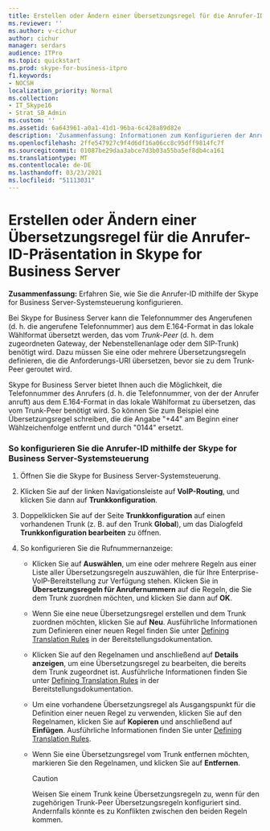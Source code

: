 ```yaml
---
title: Erstellen oder Ändern einer Übersetzungsregel für die Anrufer-ID-Präsentation in Skype for Business Server
ms.reviewer: ''
ms.author: v-cichur
author: cichur
manager: serdars
audience: ITPro
ms.topic: quickstart
ms.prod: skype-for-business-itpro
f1.keywords:
- NOCSH
localization_priority: Normal
ms.collection:
- IT_Skype16
- Strat_SB_Admin
ms.custom: ''
ms.assetid: 6a643961-a0a1-41d1-96ba-6c428a89d82e
description: 'Zusammenfassung: Informationen zum Konfigurieren der Anrufer-ID mithilfe der Skype for Business Server-Systemsteuerung.'
ms.openlocfilehash: 2ffe547927c9f4d6df16a06cc8c95dff9814fc7f
ms.sourcegitcommit: 01087be29daa3abce7d3b03a55ba5ef8db4ca161
ms.translationtype: MT
ms.contentlocale: de-DE
ms.lasthandoff: 03/23/2021
ms.locfileid: "51113031"
---
```

# <a name="create-or-modify-a-translation-rule-for-caller-id-presentation-in-skype-for-business-server"></a>Erstellen oder Ändern einer Übersetzungsregel für die Anrufer-ID-Präsentation in Skype for Business Server

**Zusammenfassung:** Erfahren Sie, wie Sie die Anrufer-ID mithilfe der Skype for Business Server-Systemsteuerung konfigurieren.

Bei Skype for Business Server kann die Telefonnummer des Angerufenen (d. h. die angerufene Telefonnummer) aus dem E.164-Format in das lokale Wählformat übersetzt werden, das vom  _Trunk-Peer_ (d. h. dem zugeordneten Gateway, der Nebenstellenanlage oder dem SIP-Trunk) benötigt wird. Dazu müssen Sie eine oder mehrere Übersetzungsregeln definieren, die die Anforderungs-URI übersetzen, bevor sie zu dem Trunk-Peer geroutet wird.

Skype for Business Server bietet Ihnen auch die Möglichkeit, die Telefonnummer des Anrufers (d. h. die Telefonnummer, von der der Anrufer anruft) aus dem E.164-Format in das lokale Wählformat zu übersetzen, das vom Trunk-Peer benötigt wird. So können Sie zum Beispiel eine Übersetzungsregel schreiben, die die Angabe "+44" am Beginn einer Wählzeichenfolge entfernt und durch "0144" ersetzt.

### <a name="to-configure-caller-id-by-using-skype-for-business-server-control-panel"></a>So konfigurieren Sie die Anrufer-ID mithilfe der Skype for Business Server-Systemsteuerung

1. Öffnen Sie die Skype for Business Server-Systemsteuerung.

2. Klicken Sie auf der linken Navigationsleiste auf **VoIP-Routing**, und klicken Sie dann auf **Trunkkonfiguration**.

3. Doppelklicken Sie auf der Seite **Trunkkonfiguration** auf einen vorhandenen Trunk (z. B. auf den Trunk **Global**), um das Dialogfeld **Trunkkonfiguration bearbeiten** zu öffnen.

4. So konfigurieren Sie die Rufnummernanzeige:

   - Klicken Sie auf **Auswählen**, um eine oder mehrere Regeln aus einer Liste aller Übersetzungsregeln auszuwählen, die für Ihre Enterprise-VoIP-Bereitstellung zur Verfügung stehen. Klicken Sie in **Übersetzungsregeln für Anrufernummern** auf die Regeln, die Sie dem Trunk zuordnen möchten, und klicken Sie dann auf **OK**.

   - Wenn Sie eine neue Übersetzungsregel erstellen und dem Trunk zuordnen möchten, klicken Sie auf **Neu**. Ausführliche Informationen zum Definieren einer neuen Regel finden Sie unter  [Defining Translation Rules](/previous-versions/office/lync-server-2013/lync-server-2013-defining-translation-rules) in der Bereitstellungsdokumentation.

   - Klicken Sie auf den Regelnamen und anschließend auf **Details anzeigen**, um eine Übersetzungsregel zu bearbeiten, die bereits dem Trunk zugeordnet ist. Ausführliche Informationen finden Sie unter [Defining Translation Rules](/previous-versions/office/lync-server-2013/lync-server-2013-defining-translation-rules) in der Bereitstellungsdokumentation.

   - Um eine vorhandene Übersetzungsregel als Ausgangspunkt für die Definition einer neuen Regel zu verwenden, klicken Sie auf den Regelnamen, klicken Sie auf **Kopieren** und anschließend auf **Einfügen**. Ausführliche Informationen finden Sie unter [Defining Translation Rules](/previous-versions/office/lync-server-2013/lync-server-2013-defining-translation-rules).

   - Wenn Sie eine Übersetzungsregel vom Trunk entfernen möchten, markieren Sie den Regelnamen, und klicken Sie auf **Entfernen**.

     > [!CAUTION]
     > Weisen Sie einem Trunk keine Übersetzungsregeln zu, wenn für den zugehörigen Trunk-Peer Übersetzungsregeln konfiguriert sind. Andernfalls könnte es zu Konflikten zwischen den beiden Regeln kommen.